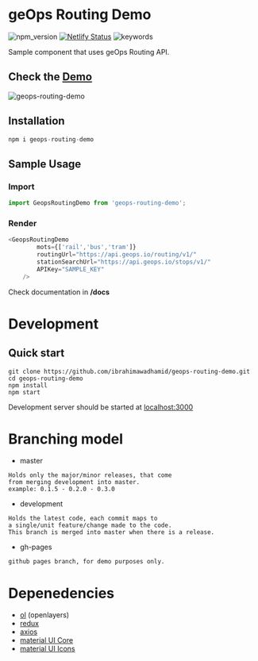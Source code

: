 # geOps Routing Demo
![npm_version](https://img.shields.io/npm/v/geops-routing-demo)
[![Netlify Status](https://api.netlify.com/api/v1/badges/8a6049ca-1c43-4cb7-971e-08911d474bfb/deploy-status)](https://app.netlify.com/sites/dreamy-goldberg-5df06f/deploys)
![keywords](https://img.shields.io/github/package-json/keywords/ibrahimawadhamid/geops-routing-demo)

Sample component that uses geOps Routing API.

## Check the [Demo](https://geops.github.io/geops-routing-demo/)

![geops-routing-demo](https://user-images.githubusercontent.com/44545113/74161255-b6119180-4c2f-11ea-98ca-10103ade48a4.gif)

## Installation
```javascript
npm i geops-routing-demo
```

## Sample Usage
### Import
```javascript
import GeopsRoutingDemo from 'geops-routing-demo';
```
### Render
```javascript
<GeopsRoutingDemo
        mots={['rail','bus','tram']}
        routingUrl="https://api.geops.io/routing/v1/"
        stationSearchUrl="https://api.geops.io/stops/v1/"
        APIKey="SAMPLE_KEY"
    />
```
Check documentation in **/docs**

# Development

## Quick start
```
git clone https://github.com/ibrahimawadhamid/geops-routing-demo.git
cd geops-routing-demo
npm install
npm start
```
Development server should be started at [localhost:3000](http://localhost:3000)

# Branching model
-   master
```
Holds only the major/minor releases, that come 
from merging development into master.
example: 0.1.5 - 0.2.0 - 0.3.0
```
-   development
```
Holds the latest code, each commit maps to 
a single/unit feature/change made to the code.
This branch is merged into master when there is a release.
```

-   gh-pages
```
github pages branch, for demo purposes only.
```

# Depenedencies
-   [ol](https://www.npmjs.com/package/ol) (openlayers)
-   [redux](https://www.npmjs.com/package/redux)
-   [axios](https://www.npmjs.com/package/axios)
-   [material UI Core](https://www.npmjs.com/package/@material-ui/core)
-   [material UI Icons](https://www.npmjs.com/package/@material-ui/icons)